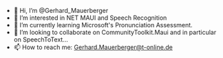 - 👋 Hi, I’m @Gerhard_Mauerberger
- 👀 I’m interested in NET MAUI and Speech Recognition
- 🌱 I’m currently learning Microsoft's Pronunciation Assessment.
- 💞️ I’m looking to collaborate on CommunityToolkit.Maui and in particular on SpeechToText...
- 📫 How to reach me: Gerhard.Mauerberger@t-online.de

<!---
GerhardMauerberger/GerhardMauerberger is a ✨ special ✨ repository because its `README.md` (this file) appears on your GitHub profile.
You can click the Preview link to take a look at your changes.
--->

